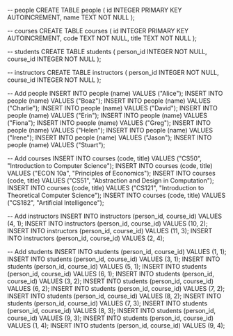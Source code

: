 <!-- Enter `touch students.db` into your terminal -->
<!-- Enter `sqlite3 students.db` into your terminal -->


<!-- Copy and paste the following into your terminal -->

-- people
CREATE TABLE people (
  id INTEGER PRIMARY KEY AUTOINCREMENT,
  name TEXT NOT NULL
);

-- courses
CREATE TABLE courses (
  id INTEGER PRIMARY KEY AUTOINCREMENT,
  code TEXT NOT NULL,
  title TEXT NOT NULL
);

-- students
CREATE TABLE students (
  person_id INTEGER NOT NULL,
  course_id INTEGER NOT NULL
);

-- instructors
CREATE TABLE instructors (
  person_id INTEGER NOT NULL,
  course_id INTEGER NOT NULL
);

-- Add people
INSERT INTO people (name) VALUES ("Alice");
INSERT INTO people (name) VALUES ("Boaz");
INSERT INTO people (name) VALUES ("Charlie");
INSERT INTO people (name) VALUES ("David");
INSERT INTO people (name) VALUES ("Erin");
INSERT INTO people (name) VALUES ("Fiona");
INSERT INTO people (name) VALUES ("Greg");
INSERT INTO people (name) VALUES ("Helen");
INSERT INTO people (name) VALUES ("Irene");
INSERT INTO people (name) VALUES ("Jason");
INSERT INTO people (name) VALUES ("Stuart");

-- Add courses
INSERT INTO courses (code, title) VALUES ("CS50", "Introduction to Computer Science");
INSERT INTO courses (code, title) VALUES ("ECON 10a", "Principles of Economics");
INSERT INTO courses (code, title) VALUES ("CS51", "Abstraction and Design in Computation");
INSERT INTO courses (code, title) VALUES ("CS121", "Introduction to Theoretical Computer Science");
INSERT INTO courses (code, title) VALUES ("CS182", "Artificial Intelligence");

-- Add instructors
INSERT INTO instructors (person_id, course_id) VALUES (4, 1);
INSERT INTO instructors (person_id, course_id) VALUES (10, 2);
INSERT INTO instructors (person_id, course_id) VALUES (11, 3);
INSERT INTO instructors (person_id, course_id) VALUES (2, 4);

-- Add students
INSERT INTO students (person_id, course_id) VALUES (1, 1);
INSERT INTO students (person_id, course_id) VALUES (3, 1);
INSERT INTO students (person_id, course_id) VALUES (5, 1);
INSERT INTO students (person_id, course_id) VALUES (6, 1);
INSERT INTO students (person_id, course_id) VALUES (3, 2);
INSERT INTO students (person_id, course_id) VALUES (6, 2);
INSERT INTO students (person_id, course_id) VALUES (7, 2);
INSERT INTO students (person_id, course_id) VALUES (8, 2);
INSERT INTO students (person_id, course_id) VALUES (7, 3);
INSERT INTO students (person_id, course_id) VALUES (8, 3);
INSERT INTO students (person_id, course_id) VALUES (9, 3);
INSERT INTO students (person_id, course_id) VALUES (1, 4);
INSERT INTO students (person_id, course_id) VALUES (9, 4);